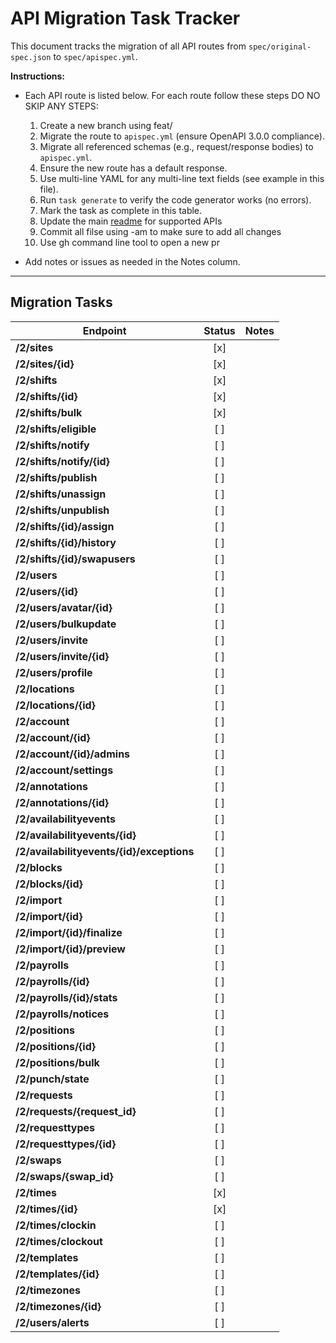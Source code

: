 # API Migration Task Tracker

This document tracks the migration of all API routes from `spec/original-spec.json` to `spec/apispec.yml`.

**Instructions:**

- Each API route is listed below. For each route follow these steps DO NO SKIP ANY STEPS:

  1. Create a new branch using feat/<apislug>
  2. Migrate the route to `apispec.yml` (ensure OpenAPI 3.0.0 compliance).
  3. Migrate all referenced schemas (e.g., request/response bodies) to `apispec.yml`.
  4. Ensure the new route has a default response.
  5. Use multi-line YAML for any multi-line text fields (see example in this file).
  6. Run `task generate` to verify the code generator works (no errors).
  7. Mark the task as complete in this table.
  8. Update the main [readme](README.md) for supported APIs
  9. Commit all filse using -am to make sure to add all changes
  10. Use gh command line tool to open a new pr

- Add notes or issues as needed in the Notes column.

---

## Migration Tasks

| Endpoint                                  | Status | Notes |
| ----------------------------------------- | :----: | ----- |
| **/2/sites**                              |  [x]   |       |
| **/2/sites/{id}**                         |  [x]   |       |
| **/2/shifts**                             |  [x]   |       |
| **/2/shifts/{id}**                        |  [x]   |       |
| **/2/shifts/bulk**                        |  [x]   |       |
| **/2/shifts/eligible**                    |  [ ]   |       |
| **/2/shifts/notify**                      |  [ ]   |       |
| **/2/shifts/notify/{id}**                 |  [ ]   |       |
| **/2/shifts/publish**                     |  [ ]   |       |
| **/2/shifts/unassign**                    |  [ ]   |       |
| **/2/shifts/unpublish**                   |  [ ]   |       |
| **/2/shifts/{id}/assign**                 |  [ ]   |       |
| **/2/shifts/{id}/history**                |  [ ]   |       |
| **/2/shifts/{id}/swapusers**              |  [ ]   |       |
| **/2/users**                              |  [ ]   |       |
| **/2/users/{id}**                         |  [ ]   |       |
| **/2/users/avatar/{id}**                  |  [ ]   |       |
| **/2/users/bulkupdate**                   |  [ ]   |       |
| **/2/users/invite**                       |  [ ]   |       |
| **/2/users/invite/{id}**                  |  [ ]   |       |
| **/2/users/profile**                      |  [ ]   |       |
| **/2/locations**                          |  [ ]   |       |
| **/2/locations/{id}**                     |  [ ]   |       |
| **/2/account**                            |  [ ]   |       |
| **/2/account/{id}**                       |  [ ]   |       |
| **/2/account/{id}/admins**                |  [ ]   |       |
| **/2/account/settings**                   |  [ ]   |       |
| **/2/annotations**                        |  [ ]   |       |
| **/2/annotations/{id}**                   |  [ ]   |       |
| **/2/availabilityevents**                 |  [ ]   |       |
| **/2/availabilityevents/{id}**            |  [ ]   |       |
| **/2/availabilityevents/{id}/exceptions** |  [ ]   |       |
| **/2/blocks**                             |  [ ]   |       |
| **/2/blocks/{id}**                        |  [ ]   |       |
| **/2/import**                             |  [ ]   |       |
| **/2/import/{id}**                        |  [ ]   |       |
| **/2/import/{id}/finalize**               |  [ ]   |       |
| **/2/import/{id}/preview**                |  [ ]   |       |
| **/2/payrolls**                           |  [ ]   |       |
| **/2/payrolls/{id}**                      |  [ ]   |       |
| **/2/payrolls/{id}/stats**                |  [ ]   |       |
| **/2/payrolls/notices**                   |  [ ]   |       |
| **/2/positions**                          |  [ ]   |       |
| **/2/positions/{id}**                     |  [ ]   |       |
| **/2/positions/bulk**                     |  [ ]   |       |
| **/2/punch/state**                        |  [ ]   |       |
| **/2/requests**                           |  [ ]   |       |
| **/2/requests/{request_id}**              |  [ ]   |       |
| **/2/requesttypes**                       |  [ ]   |       |
| **/2/requesttypes/{id}**                  |  [ ]   |       |
| **/2/swaps**                              |  [ ]   |       |
| **/2/swaps/{swap_id}**                    |  [ ]   |       |
| **/2/times**                              |  [x]   |       |
| **/2/times/{id}**                         |  [x]   |       |
| **/2/times/clockin**                      |  [ ]   |       |
| **/2/times/clockout**                     |  [ ]   |       |
| **/2/templates**                          |  [ ]   |       |
| **/2/templates/{id}**                     |  [ ]   |       |
| **/2/timezones**                          |  [ ]   |       |
| **/2/timezones/{id}**                     |  [ ]   |       |
| **/2/users/alerts**                       |  [ ]   |       |
